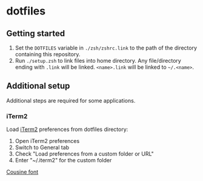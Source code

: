 # dotfiles

## Getting started

1. Set the `DOTFILES` variable in `./zsh/zshrc.link` to the path of the
   directory containing this repository.
2. Run `./setup.zsh` to link files into home directory.
   Any file/directory ending with `.link` will be linked.
   `<name>.link` will be linked to `~/.<name>`.

## Additional setup

Additional steps are required for some applications.

### iTerm2

Load [iTerm2](https://www.iterm2.com/) preferences from dotfiles directory:

1. Open iTerm2 preferences
2. Switch to General tab
3. Check "Load preferences from a custom folder or URL"
4. Enter "~/.iterm2" for the custom folder

[Cousine font](https://fonts.google.com/specimen/Cousine)
